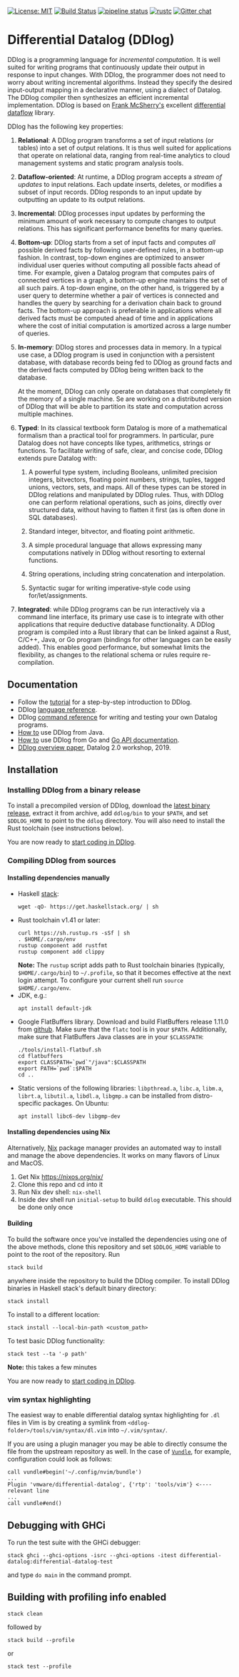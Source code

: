 [![License: MIT](https://img.shields.io/badge/License-MIT-green.svg)](https://opensource.org/licenses/MIT)
[![Build Status](https://travis-ci.com/vmware/differential-datalog.svg?branch=master)](https://travis-ci.com/vmware/differential-datalog)
[![pipeline status](https://gitlab.com/ddlog/differential-datalog/badges/master/pipeline.svg)](https://gitlab.com/ddlog/differential-datalog/commits/master)
[![rustc](https://img.shields.io/badge/rustc-1.41+-blue.svg)](https://blog.rust-lang.org/2020/03/12/Rust-1.42.html)
[![Gitter chat](https://badges.gitter.im/vmware/differential-datalog.png)](https://gitter.im/vmware/differential-datalog)
 
# Differential Datalog (DDlog)

DDlog is a programming language for *incremental computation*. It is well suited for
writing programs that continuously update their output in response to input changes. With DDlog,
the programmer does not need to worry about writing incremental algorithms.
Instead they specify the desired input-output mapping in a declarative manner, using a dialect of Datalog.
The DDlog compiler then synthesizes an efficient incremental implementation.
DDlog is based on [Frank McSherry's](https://github.com/frankmcsherry/)
excellent [differential dataflow](https://github.com/frankmcsherry/differential-dataflow) library.

DDlog has the following key properties:

1. **Relational**: A DDlog program transforms a set of input relations (or tables) into a set of output relations.
It is thus well suited for applications that operate on relational data, ranging from real-time analytics to
cloud management systems and static program analysis tools.

2. **Dataflow-oriented**: At runtime, a DDlog program accepts a *stream of updates* to input relations.
Each update inserts, deletes, or modifies a subset of input records. DDlog responds to an input update
by outputting an update to its output relations.

3. **Incremental**: DDlog processes input updates by performing the minimum amount of work
necessary to compute changes to output relations.  This has significant performance benefits for many queries.

4. **Bottom-up**: DDlog starts from a set of input facts and
computes *all* possible derived facts by following user-defined rules, in a bottom-up fashion.  In
contrast, top-down engines are optimized to answer individual user queries without computing all
possible facts ahead of time.  For example, given a Datalog program that computes pairs of connected
vertices in a graph, a bottom-up engine maintains the set of all such pairs.  A top-down engine, on
the other hand, is triggered by a user query to determine whether a pair of vertices is connected
and handles the query by searching for a derivation chain back to ground facts.  The bottom-up
approach is preferable in applications where all derived facts must be computed ahead of time and in
applications where the cost of initial computation is amortized across a large number of queries.

5. **In-memory**: DDlog stores and processes data in memory.  In a typical use case, a DDlog program
is used in conjunction with a persistent database, with database records being fed to DDlog as
ground facts and the derived facts computed by DDlog being written back to the database.

    At the moment, DDlog can only operate on databases that completely fit the memory of a single
    machine. Se are working on a distributed version of DDlog that will be able to
    partition its state and computation across multiple machines.

6. **Typed**: In its classical textbook form Datalog is more of a mathematical formalism than a
practical tool for programmers.  In particular, pure Datalog does not have concepts like types,
arithmetics, strings or functions.  To facilitate writing of safe, clear, and concise code, DDlog
extends pure Datalog with:

    1. A powerful type system, including Booleans, unlimited precision integers, bitvectors, floating point numbers, strings,
    tuples, tagged unions, vectors, sets, and maps. All of these types can be
    stored in DDlog relations and manipulated by DDlog rules.  Thus, with DDlog
    one can perform relational operations, such as joins, directly over structured data,
    without having to flatten it first (as is often done in SQL databases).

    2. Standard integer, bitvector, and floating point arithmetic.

    3. A simple procedural language that allows expressing many computations natively in DDlog without resorting to external functions.

    4. String operations, including string concatenation and interpolation.

    5. Syntactic sugar for writing imperative-style code using for/let/assignments.

7. **Integrated**: while DDlog programs can be run interactively via a command line interface, its
primary use case is to integrate with other applications that require deductive database
functionality.  A DDlog program is compiled into a Rust library that can be linked against a Rust,
C/C++, Java, or Go program (bindings for other languages can be easily added).  This enables good performance,
but somewhat limits the flexibility, as changes to the relational schema or rules require re-compilation.

## Documentation

- Follow the [tutorial](doc/tutorial/tutorial.md) for a step-by-step introduction to DDlog.
- DDlog [language reference](doc/language_reference/language_reference.md).
- DDlog [command reference](doc/command_reference/command_reference.md) for writing and testing your own Datalog programs.
- [How to](doc/java_api.md) use DDlog from Java.
- [How to](go/README.md) use DDlog from Go and [Go API documentation](https://pkg.go.dev/github.com/vmware/differential-datalog/go/pkg/ddlog).
- [DDlog overview paper](doc/datalog2.0-workshop/paper.pdf), Datalog 2.0 workshop, 2019.

## Installation

### Installing DDlog from a binary release

To install a precompiled version of DDlog, download the [latest binary release](https://github.com/vmware/differential-datalog/releases), extract it from archive, add `ddlog/bin` to your `$PATH`, and set `$DDLOG_HOME` to point to the `ddlog` directory. You will also need to install the Rust toolchain (see instructions below).

You are now ready to [start coding in DDlog](doc/tutorial/tutorial.md).

### Compiling DDlog from sources

#### Installing dependencies manually

- Haskell [stack](https://github.com/commercialhaskell/stack):
  ```
  wget -qO- https://get.haskellstack.org/ | sh
  ```
- Rust toolchain v1.41 or later:
  ```
  curl https://sh.rustup.rs -sSf | sh
  . $HOME/.cargo/env
  rustup component add rustfmt
  rustup component add clippy
  ```
  **Note:** The `rustup` script adds path to Rust toolchain binaries (typically, `$HOME/.cargo/bin`)
  to `~/.profile`, so that it becomes effective at the next login attempt.  To configure your current
  shell run `source $HOME/.cargo/env`.
- JDK, e.g.:
  ```
  apt install default-jdk
  ```
- Google FlatBuffers library.  Download and build FlatBuffers release 1.11.0 from
  [github](https://github.com/google/flatbuffers/releases/tag/v1.11.0).  Make sure
  that the `flatc` tool is in your `$PATH`.  Additionally, make sure that FlatBuffers
  Java classes are in your `$CLASSPATH`:
  ```
  ./tools/install-flatbuf.sh
  cd flatbuffers
  export CLASSPATH=`pwd`"/java":$CLASSPATH
  export PATH=`pwd`:$PATH
  cd ..
  ```
- Static versions of the following libraries: `libpthread.a`, `libc.a`, `libm.a`, `librt.a`, `libutil.a`,
  `libdl.a`, `libgmp.a` can be installed from distro-specific packages.  On Ubuntu:
  ```
  apt install libc6-dev libgmp-dev
  ```

#### Installing dependencies using Nix

Alternatively, [Nix](https://nixos.org/nix/) package manager provides an automated way to
install and manage the above dependencies.  It works on many flavors of
Linux and MacOS.

1. Get Nix https://nixos.org/nix/
2. Clone this repo and cd into it
3. Run Nix dev shell: `nix-shell`
4. Inside dev shell run `initial-setup` to build `ddlog` executable. This should be done only once

#### Building

To build the software once you've installed the dependencies using one of the
above methods, clone this repository and set `$DDLOG_HOME` variable to point
to the root of the repository.  Run

```
stack build
```

anywhere inside the repository to build the DDlog compiler.
To install DDlog binaries in Haskell stack's default binary directory:

```
stack install
```

To install to a different location:

```
stack install --local-bin-path <custom_path>
```

To test basic DDlog functionality:

```
stack test --ta '-p path'
```

**Note:** this takes a few minutes

You are now ready to [start coding in DDlog](doc/tutorial/tutorial.md).

### vim syntax highlighting

The easiest way to enable differential datalog syntax highlighting for `.dl` files in Vim is by
creating a symlink from `<ddlog-folder>/tools/vim/syntax/dl.vim` into `~/.vim/syntax/`.

If you are using a plugin manager you may be able to directly consume the file from the upstream
repository as well. In the case of [`Vundle`](https://github.com/VundleVim/Vundle.vim), for example,
configuration could look as follows:

```vim
call vundle#begin('~/.config/nvim/bundle')
...
Plugin 'vmware/differential-datalog', {'rtp': 'tools/vim'} <---- relevant line
...
call vundle#end()
```

## Debugging with GHCi

To run the test suite with the GHCi debugger:

```
stack ghci --ghci-options -isrc --ghci-options -itest differential-datalog:differential-datalog-test
```

and type `do main` in the command prompt.

## Building with profiling info enabled

```
stack clean
```

followed by

```
stack build --profile
```

or

```
stack test --profile
```
